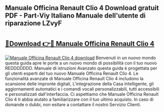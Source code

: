 ## Manuale Officina Renault Clio 4 Download gratuit PDF - Part-Viy Italiano Manuale dell'utente di riparazione LZvyF

# <h2><a href="http://dfdrjjs.blite.top/?on=Manuale+Officina+Renault+Clio+4">🔗Download 👉🔴 Manuale Officina Renault Clio 4</a></h2>

[![Manuale Officina Renault Clio 4 download](https://i.imgur.com/lujVjoI.png)](http://dfdrjjs.blite.top/?on=Manuale+Officina+Renault+Clio+4)
Benvenuti in un nuovo mondo questa guida apre le porte a un nuovo mondo di possibilità con il tuo nuovo REDDDDDDD. Manuale di istruzioni Avanzato questa guida è progettata per gli utenti esperti del tuo nuovo Manuale Officina Renault Clio 4. Le funzionalità avanzate di Manuale Officina Renault Clio 4 includono la scansione delle impronte digitali, L'integrazione della Casa Intelligente, gli aggiornamenti automatici e i comandi vocali personalizzabili, tutti accessibili e personalizzati dall'interfaccia. Ci aspettiamo che Manuale Officina Renault Clio 4 ti abbia aiutato a familiarizzare con il tuo ultimo acquisto. In caso di domande o dubbi, non esitare a contattare il nostro Servizio Clienti.
